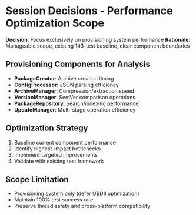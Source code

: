 # Session Decisions - Performance Optimization Scope

**Decision**: Focus exclusively on provisioning system performance
**Rationale**: Manageable scope, existing 143-test baseline, clear component boundaries

## Provisioning Components for Analysis
- **PackageCreator**: Archive creation timing
- **ConfigProcessor**: JSON parsing efficiency  
- **ArchiveManager**: Compression/extraction speed
- **VersionManager**: SemVer comparison operations
- **PackageRepository**: Search/indexing performance
- **UpdateManager**: Multi-stage operation efficiency

## Optimization Strategy
1. Baseline current component performance
2. Identify highest-impact bottlenecks
3. Implement targeted improvements
4. Validate with existing test framework

## Scope Limitation
- Provisioning system only (defer OBDII optimization)
- Maintain 100% test success rate
- Preserve thread safety and cross-platform compatibility
